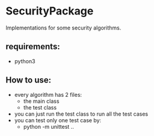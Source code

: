 # SecurityPackage
Implementations for some security algorithms.

## requirements:
- python3

## How to use:
- every algorithm has 2 files:
    - the main class
    - the test class
- you can just run the test class to run all the test cases
- you can test only one test case by:
    - python -m unittest <file name>.<class name>.<function name>
